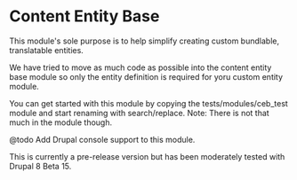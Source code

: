 Content Entity Base
===================

This module's sole purpose is to help simplify creating custom bundlable, translatable entities. 

We have tried to move as much code as possible into the content entity base module so only the entity definition is required for yoru custom entity module. 

You can get started with this module by copying the tests/modules/ceb_test module and start renaming with search/replace. Note: There is not that much in the module though.

@todo Add Drupal console support to this module.

This is currently a pre-release version but has been moderately tested with Drupal 8 Beta 15. 
